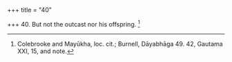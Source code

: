 +++
title = "40"

+++
40. But not the outcast nor his offspring. [^35] 


[^35]:  Colebrooke and Mayūkha, loc. cit.; Burnell, Dāyabhāga 49. 42, Gautama XXI, 15, and note.
